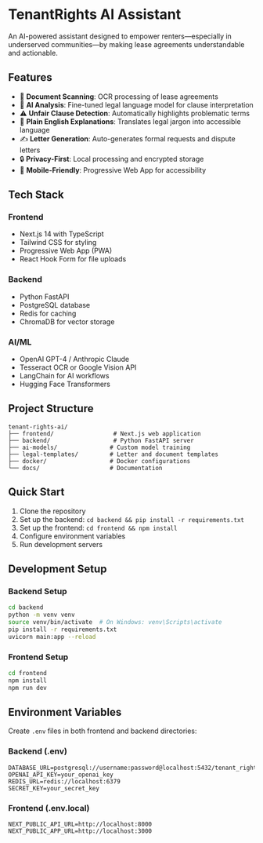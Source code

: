 # TenantRights AI Assistant

An AI-powered assistant designed to empower renters—especially in underserved communities—by making lease agreements understandable and actionable.

## Features

- 📄 **Document Scanning**: OCR processing of lease agreements
- 🤖 **AI Analysis**: Fine-tuned legal language model for clause interpretation
- ⚠️ **Unfair Clause Detection**: Automatically highlights problematic terms
- 📝 **Plain English Explanations**: Translates legal jargon into accessible language
- ✍️ **Letter Generation**: Auto-generates formal requests and dispute letters
- 🔒 **Privacy-First**: Local processing and encrypted storage
- 📱 **Mobile-Friendly**: Progressive Web App for accessibility

## Tech Stack

### Frontend
- Next.js 14 with TypeScript
- Tailwind CSS for styling
- Progressive Web App (PWA)
- React Hook Form for file uploads

### Backend
- Python FastAPI
- PostgreSQL database
- Redis for caching
- ChromaDB for vector storage

### AI/ML
- OpenAI GPT-4 / Anthropic Claude
- Tesseract OCR or Google Vision API
- LangChain for AI workflows
- Hugging Face Transformers

## Project Structure

```
tenant-rights-ai/
├── frontend/                 # Next.js web application
├── backend/                  # Python FastAPI server
├── ai-models/               # Custom model training
├── legal-templates/         # Letter and document templates
├── docker/                  # Docker configurations
└── docs/                    # Documentation
```

## Quick Start

1. Clone the repository
2. Set up the backend: `cd backend && pip install -r requirements.txt`
3. Set up the frontend: `cd frontend && npm install`
4. Configure environment variables
5. Run development servers

## Development Setup

### Backend Setup
```bash
cd backend
python -m venv venv
source venv/bin/activate  # On Windows: venv\Scripts\activate
pip install -r requirements.txt
uvicorn main:app --reload
```

### Frontend Setup
```bash
cd frontend
npm install
npm run dev
```

## Environment Variables

Create `.env` files in both frontend and backend directories:

### Backend (.env)
```
DATABASE_URL=postgresql://username:password@localhost:5432/tenant_rights
OPENAI_API_KEY=your_openai_key
REDIS_URL=redis://localhost:6379
SECRET_KEY=your_secret_key
```

### Frontend (.env.local)
```
NEXT_PUBLIC_API_URL=http://localhost:8000
NEXT_PUBLIC_APP_URL=http://localhost:3000
```